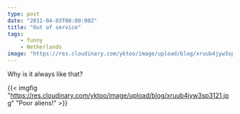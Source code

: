 ```yaml
---
type: post
date: "2011-04-03T00:00:00Z"
title: "Out of service"
tags:
    - funny
    - Netherlands
image: "https://res.cloudinary.com/yktoo/image/upload/blog/xruub4jyw3sp3121.jpg"
---
```


Why is it always like that?

{{< imgfig "https://res.cloudinary.com/yktoo/image/upload/blog/xruub4jyw3sp3121.jpg" "Poor aliens!" >}}
